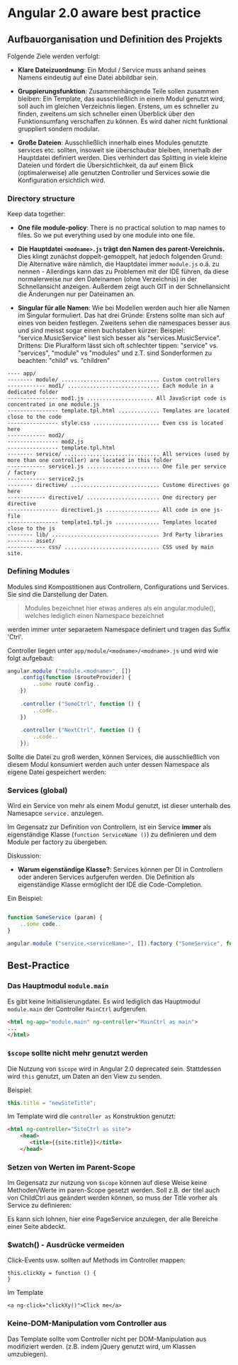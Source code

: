 # Angular 2.0 aware best practice

## Aufbauorganisation und Definition des Projekts

Folgende Ziele werden verfolgt:

* __Klare Dateizuordnung__: Ein Modul / Service muss anhand seines Namens eindeutig auf eine
  Datei abbildbar sein. 
  
* __Gruppierungsfunktion__: Zusammenhängende Teile sollen zusammen bleiben: Ein Template, das ausschließlich
  in einem Modul genutzt wird, soll auch im gleichen Verzeichnis liegen. Erstens, um es schneller zu finden,
  zweitens um sich schneller einen Überblick über den Funktionsumfang verschaffen zu können. Es wird daher nicht
  funktional gruppliert sondern modular.
  
* __Große Dateien__: Ausschließlich innerhalb eines Modules genutzte services etc. sollten, insoweit sie 
  überschaubar bleiben, innerhalb der Hauptdatei definiert werden. Dies verhindert das Splitting in viele
  kleine Dateien und fördert die Übersichtlichkeit, da auf einem Blick (optimalerweise) alle genutzten
  Controller und Services sowie die Konfiguration ersichtlich wird.

### Directory structure

Keep data together:

* __One file module-policy__: There is no practical solution to map names to files. So we put everything used by one module
  into one file.
  
* __Die Hauptdatei `<modname>.js` trägt den Namen des parent-Vereichnis.__ Dies klingt zunächst doppelt-gemoppelt, hat 
  jedoch folgenden Grund: Die Alternative wäre nämlich, die Hauptdatei immer `module.js` o.ä. zu nennen - 
  Allerdings kann das zu Problemen mit der IDE führen, da diese normalerweise nur den Dateinamen (ohne Verzeichnis) 
  in der Schnellansicht anzeigen. Außerdem zeigt auch GIT in der Schnellansicht die Änderungen nur per Dateinamen an.

* __Singular für alle Namen__: Wie bei Modellen werden auch hier alle Namen im Singular formuliert. Das hat
  drei Gründe: Erstens sollte man sich auf eines von beiden festlegen. Zweitens sehen die namespaces besser aus und
  sind meisst sogar einen buchstaben kürzer: Beispiel: "service.MusicService" liest sich besser als "services.MusicService".
  Drittens: Die Pluralform lässt sich oft schlechter tippen: "service" vs. "services", "module" vs "modules" und 
  z.T. sind Sonderformen zu beachten: "child" vs. "children"

```
---- app/
-------- module/ ............................... Custom controllers
------------ mod1/ ............................. Each module in a dedicated folder
---------------- mod1.js ..................... All JavaScript code is concentrated in one module.js
---------------- template.tpl.html ............. Templates are located close to the code
---------------- style.css ..................... Even css is located here
------------ mod2/
---------------- mod2.js
---------------- template.tpl.html
-------- service/ .............................. All services (used by more than one controller) are located in this folder
------------ service1.js ....................... One file per service / factory
------------ service2.js
-------- directive/ ............................ Custome directives go here
------------ directive1/ ....................... One directory per directive
---------------- directive1.js ................. All code in one js-file
---------------- template1.tpl.js .............. Templates located close to the js
-------- lib/ .................................. 3rd Party libraries
-------- asset/
------------ css/ .............................. CSS used by main site.
```


### Defining Modules

Modules sind Kompostitionen aus Controllern, Configurations und Services. Sie sind die Darstellung
der Daten.

> Modules bezeichnet hier etwas anderes als ein angular.module(), welches lediglich
> einen Namespace bezeichnet

 werden immer unter separaetem Namespace definiert und tragen das Suffix 'Ctrl'.

Controller liegen unter `app/module/<modname>/<modname>.js` und wird wie folgt aufgebaut:

```js
angular.module ("module.<modname>", [])
    .config(function ($routeProvider) {
        ..some route config..
    })
    
    .controller ("SomeCtrl", function () {
        ..code..
    })
    
    .controller ("NextCtrl", function () {
        ..code..
    });
```

Sollte die Datei zu groß werden, können Services, die ausschließlich von diesem Modul
konsumiert werden auch unter dessen Namespace als eigene Datei gespeichert werden:


### Services (global)

Wird ein Service von mehr als einem Modul genutzt, ist dieser unterhalb des Namesapce
`service.` anzulegen.

Im Gegensatz zur Definition von Controllern, ist ein Service __immer__ als eigenständige
Klasse (`function ServiceName ()`) zu definieren und dem Module per factory zu übergeben.

Diskussion:
* __Warum eigenständige Klasse?__: Services können per DI in Controllern oder anderen Services aufgerufen werden.
  Die Definition als eigenständige Klasse ermöglicht der IDE die Code-Completion.

Ein Beispiel:

```js

function SomeService (param) {
    ..some code..
}

angular.module ("service.<serviceName>", []).factory ("SomeService", function () { return new SomeService() });

```


## Best-Practice

### Das Hauptmodul `module.main`

Es gibt keine Initialisierungdatei. Es wird lediglich das Hauptmodul `module.main` der Controller
`MainCtrl` aufgerufen.

```html
<html ng-app="module.main" ng-controller="MainCtrl as main">
...
</html>
```

### `$scope` sollte nicht mehr genutzt werden

Die Nutzung von `$scope` wird in Angular 2.0 deprecated sein. Stattdessen wird `this` genutzt, um Daten
an den View zu senden.

Beispiel:

```js
this.title = "newSiteTitle";
```

Im Template wird die `controller as` Konstruktion genutzt:

```html
<html ng-controller="SiteCtrl as site">
    <head>
       <title>{{site.title}}</title>
    </head>
```

### Setzen von Werten im Parent-Scope

Im Gegensatz zur nutzung von `$scope` können auf diese Weise keine Methoden/Werte im paren-Scope
gesetzt werden. Soll z.B. der titel auch von ChildCtrl aus geändert werden können, so muss der
Title vorher als Service zu definieren:

Es kann sich lohnen, hier eine PageService anzulegen, der alle Bereiche einer Seite abdeckt.

### $watch() - Ausdrücke vermeiden

Click-Events usw. sollten auf Methods im Controller mappen:

```
this.clickXy = function () {
}
```

Im Template

```
<a ng-click="clickXy()">Click me</a>
```

### Keine-DOM-Manipulation vom Controller aus

Das Template sollte vom Controller nicht per DOM-Manipulation aus modifiziert werden. (z.B. indem
jQuery genutzt wird, um Klassen umzubiegen).
 


